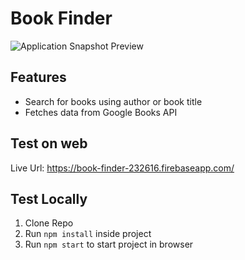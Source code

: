 # Book Finder
![Application Snapshot Preview](https://github.com/sanchezl391/Book-Finder/tree/master/src/Assets/app-preview.PNG)
## Features
- Search for books using author or book title
- Fetches data from Google Books API

## Test on web 
Live Url: https://book-finder-232616.firebaseapp.com/

## Test Locally
1. Clone Repo
2. Run `npm install` inside project
3. Run `npm start` to start project in browser